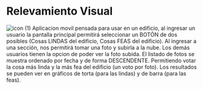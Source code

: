 # Relevamiento Visual
![icon (1)](https://github.com/GabrielAlegre/AppMovil1-RelevamientoVisual/assets/86837104/fe84a1c2-0f96-4f45-84e8-595f71285401)
Aplicacion movil pensada para usar en un edificio, al ingresar un usuario la pantalla principal permitirá seleccionar un BOTÓN de dos posibles (Cosas LINDAS del edificio, Cosas
FEAS del edificio). Al ingresar a una sección, nos permitirá tomar una foto y subirla a la nube. Los demás usuarios tienen la opcion de poder ver la foto subida.
El listado de fotos se muestra ordenado por fecha y de forma DESCENDENTE. Permitiendo votar la cosa más linda y la más fea del edificio (un voto por foto).
Los resultados se pueden ver en gráficos de torta (para las lindas) y de barra (para las feas).
